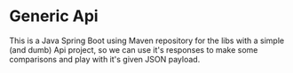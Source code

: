 # Generic Api

This is a Java Spring Boot using Maven repository for the libs with a simple (and dumb) Api project, so we can use it's responses to make some comparisons and play with it's given JSON payload.